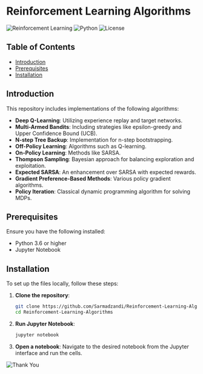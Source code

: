 
# Reinforcement Learning Algorithms

![Reinforcement Learning](https://img.shields.io/badge/Reinforcement%20Learning-Algorithms-brightgreen)
![Python](https://img.shields.io/badge/Python-3.6%2B-blue)
![License](https://img.shields.io/badge/License-MIT-yellow)

## Table of Contents

- [Introduction](#introduction)
- [Prerequisites](#prerequisites)
- [Installation](#installation)

## Introduction

This repository includes implementations of the following algorithms:

- **Deep Q-Learning**: Utilizing experience replay and target networks.
- **Multi-Armed Bandits**: Including strategies like epsilon-greedy and Upper Confidence Bound (UCB).
- **N-step Tree Backup**: Implementation for n-step bootstrapping.
- **Off-Policy Learning**: Algorithms such as Q-learning.
- **On-Policy Learning**: Methods like SARSA.
- **Thompson Sampling**: Bayesian approach for balancing exploration and exploitation.
- **Expected SARSA**: An enhancement over SARSA with expected rewards.
- **Gradient Preference-Based Methods**: Various policy gradient algorithms.
- **Policy Iteration**: Classical dynamic programming algorithm for solving MDPs.

## Prerequisites

Ensure you have the following installed:

- Python 3.6 or higher
- Jupyter Notebook

## Installation

To set up the files locally, follow these steps:

1. **Clone the repository**:
    ```bash
    git clone https://github.com/Sarmadzandi/Reinforcement-Learning-Algorithms.git
    cd Reinforcement-Learning-Algorithms
    ```

2. **Run Jupyter Notebook**:
    ```bash
    jupyter notebook
    ```

3. **Open a notebook**:
    Navigate to the desired notebook from the Jupyter interface and run the cells.


![Thank You](https://media.giphy.com/media/3o7TKttVvTi4u6lD6A/giphy.gif)


